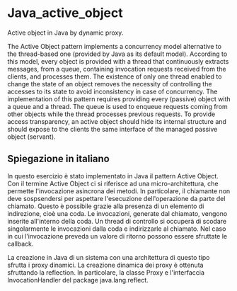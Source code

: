 # Java_active_object
Active object in Java by dynamic proxy.

The Active Object pattern implements a concurrency model alternative to the thread-based one (provided by Java as its default model). According to this model, every object is provided with a thread that continuously extracts messages, from a queue, containing invocation requests received from the clients, and processes them. The existence of only one thread enabled to change the state of an object removes the necessity of controlling the accesses to its state to avoid inconsistency in case of concurrency.
The implementation of this pattern requires providing every (passive) object with a queue and a thread. The queue is used to enqueue requests coming from other objects while the thread processes previous requests. To provide access transparency, an active object should hide its internal structure and should expose to the clients the same interface of the managed passive object (servant).

## Spiegazione in italiano
In questo esercizio è stato implementato in Java il pattern Active Object. Con il termine Active Object ci si riferisce ad una micro-architettura, che permette l'invocazione asincrona dei metodi. 
In particolare, il chiamante non deve sospsendersi per aspettare l'esecuzione dell'operazione da parte del chiamato. Questo è possibile grazie alla presenza di un elemento di indirezione, cioè una coda. Le invocazioni, generate dal chiamato, vengono inserite all'interno della coda. Un thread di controllo si occuperà di scodare singolarmente le invocazioni dalla coda e indirizzarle al chiamato. Nel caso in cui l'invocazione preveda un valore di ritorno possono essere sfruttate le callback.

La creazione in Java di un sistema con una architettura di questo tipo sfrutta i proxy dinamici. 
La creazione dinamica dei proxy è ottenuta sfruttando la reflection. In particolare, la classe Proxy e l'interfaccia InvocationHandler del package java.lang.reflect.
